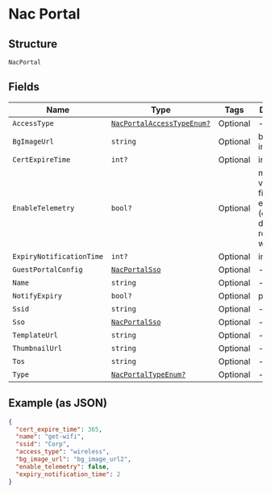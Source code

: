 
# Nac Portal

## Structure

`NacPortal`

## Fields

| Name | Type | Tags | Description |
|  --- | --- | --- | --- |
| `AccessType` | [`NacPortalAccessTypeEnum?`](../../doc/models/nac-portal-access-type-enum.md) | Optional | - |
| `BgImageUrl` | `string` | Optional | background image |
| `CertExpireTime` | `int?` | Optional | in days |
| `EnableTelemetry` | `bool?` | Optional | model, version, fingering, events (connecting, disconnect, roaming), which ap |
| `ExpiryNotificationTime` | `int?` | Optional | in days |
| `GuestPortalConfig` | [`NacPortalSso`](../../doc/models/nac-portal-sso.md) | Optional | - |
| `Name` | `string` | Optional | - |
| `NotifyExpiry` | `bool?` | Optional | phase 2 |
| `Ssid` | `string` | Optional | - |
| `Sso` | [`NacPortalSso`](../../doc/models/nac-portal-sso.md) | Optional | - |
| `TemplateUrl` | `string` | Optional | - |
| `ThumbnailUrl` | `string` | Optional | - |
| `Tos` | `string` | Optional | - |
| `Type` | [`NacPortalTypeEnum?`](../../doc/models/nac-portal-type-enum.md) | Optional | - |

## Example (as JSON)

```json
{
  "cert_expire_time": 365,
  "name": "get-wifi",
  "ssid": "Corp",
  "access_type": "wireless",
  "bg_image_url": "bg_image_url2",
  "enable_telemetry": false,
  "expiry_notification_time": 2
}
```

